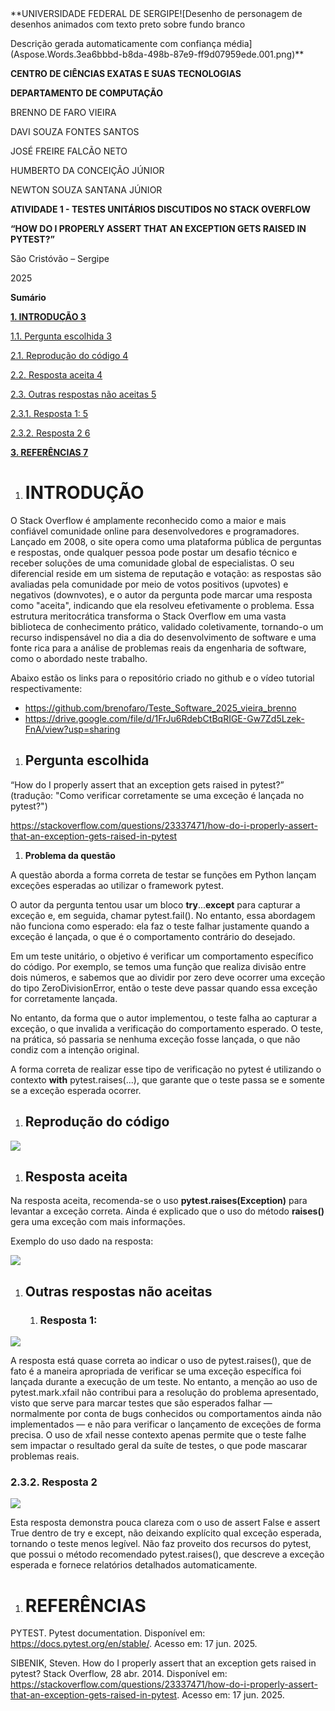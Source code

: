 
||||
| :- | :-: | -: |


**UNIVERSIDADE FEDERAL DE SERGIPE![Desenho de personagem de desenhos animados com texto preto sobre fundo branco

Descrição gerada automaticamente com confiança média](Aspose.Words.3ea6bbbd-b8da-498b-87e9-ff9d07959ede.001.png)**

**CENTRO DE CIÊNCIAS EXATAS E SUAS TECNOLOGIAS** 

**DEPARTAMENTO DE COMPUTAÇÃO**



BRENNO DE FARO VIEIRA

DAVI SOUZA FONTES SANTOS

JOSÉ FREIRE FALCÃO NETO

HUMBERTO DA CONCEIÇÃO JÚNIOR

NEWTON SOUZA SANTANA JÚNIOR




**ATIVIDADE 1 - TESTES UNITÁRIOS DISCUTIDOS NO STACK OVERFLOW**

**“HOW DO I PROPERLY ASSERT THAT AN EXCEPTION GETS RAISED IN PYTEST?”**











São Cristóvão – Sergipe

2025

**Sumário**

[**1. INTRODUÇÃO	3**](#_z1bdcrn3x77n)

[1.1. Pergunta escolhida	3](#_83lzlas1giqo)

[2.1. Reprodução do código	4](#_nbt56v3gam2w)

[2.2. Resposta aceita	4](#_lsg8uh9cnjvg)

[2.3. Outras respostas não aceitas	5](#_4yt9dvo2uzd)

[2.3.1. Resposta 1:	5](#_wlc9fuqh60qz)

[2.3.2. Resposta 2	6](#_vo4p77arzyip)

[**3. REFERÊNCIAS	7**](#_oarf2dw7cbge)








1. # <a name="_z1bdcrn3x77n"></a>**INTRODUÇÃO**
O Stack Overflow é amplamente reconhecido como a maior e mais confiável comunidade online para desenvolvedores e programadores. Lançado em 2008, o site opera como uma plataforma pública de perguntas e respostas, onde qualquer pessoa pode postar um desafio técnico e receber soluções de uma comunidade global de especialistas. O seu diferencial reside em um sistema de reputação e votação: as respostas são avaliadas pela comunidade por meio de votos positivos (upvotes) e negativos (downvotes), e o autor da pergunta pode marcar uma resposta como "aceita", indicando que ela resolveu efetivamente o problema. Essa estrutura meritocrática transforma o Stack Overflow em uma vasta biblioteca de conhecimento prático, validado coletivamente, tornando-o um recurso indispensável no dia a dia do desenvolvimento de software e uma fonte rica para a análise de problemas reais da engenharia de software, como o abordado neste trabalho.

Abaixo estão os links para o repositório criado no github e o vídeo tutorial respectivamente:

- <https://github.com/brenofaro/Teste_Software_2025_vieira_brenno>
- <https://drive.google.com/file/d/1FrJu6RdebCtBqRIGE-Gw7Zd5Lzek-FnA/view?usp=sharing>


1. ## <a name="_83lzlas1giqo"></a>**Pergunta escolhida**
“How do I properly assert that an exception gets raised in pytest?” (tradução: "Como verificar corretamente se uma exceção é lançada no pytest?")

<https://stackoverflow.com/questions/23337471/how-do-i-properly-assert-that-an-exception-gets-raised-in-pytest>

1. <a name="_5iuou5fryb5r"></a>**Problema da questão**

A questão aborda a forma correta de testar se funções em Python lançam exceções esperadas ao utilizar o framework pytest.

O autor da pergunta tentou usar um bloco **try**...**except** para capturar a exceção e, em seguida, chamar pytest.fail(). No entanto, essa abordagem não funciona como esperado: ela faz o teste falhar justamente quando a exceção é lançada, o que é o comportamento contrário do desejado.

Em um teste unitário, o objetivo é verificar um comportamento específico do código. Por exemplo, se temos uma função que realiza divisão entre dois números, e sabemos que ao dividir por zero deve ocorrer uma exceção do tipo ZeroDivisionError, então o teste deve passar quando essa exceção for corretamente lançada.

No entanto, da forma que o autor implementou, o teste falha ao capturar a exceção, o que invalida a verificação do comportamento esperado. O teste, na prática, só passaria se nenhuma exceção fosse lançada, o que não condiz com a intenção original.

A forma correta de realizar esse tipo de verificação no pytest é utilizando o contexto **with** pytest.raises(...), que garante que o teste passa se e somente se a exceção esperada ocorrer.

1. ## <a name="_nbt56v3gam2w"></a>**Reprodução do código**
![](Aspose.Words.3ea6bbbd-b8da-498b-87e9-ff9d07959ede.002.png)

1. ## <a name="_lsg8uh9cnjvg"></a>**Resposta aceita**
Na resposta aceita, recomenda-se o uso **pytest.raises(Exception)** para levantar a exceção correta. Ainda é explicado que o uso do método **raises()** gera uma exceção com mais informações.

Exemplo do uso dado na resposta: 

![](Aspose.Words.3ea6bbbd-b8da-498b-87e9-ff9d07959ede.003.png)


1. ## <a name="_4yt9dvo2uzd"></a>**Outras respostas não aceitas**
   1. ### <a name="_wlc9fuqh60qz"></a>**Resposta 1:**
![](Aspose.Words.3ea6bbbd-b8da-498b-87e9-ff9d07959ede.004.png)

A resposta está quase correta ao indicar o uso de pytest.raises(), que de fato é a maneira apropriada de verificar se uma exceção específica foi lançada durante a execução de um teste. No entanto, a menção ao uso de pytest.mark.xfail não contribui para a resolução do problema apresentado, visto que serve para marcar testes que são esperados falhar — normalmente por conta de bugs conhecidos ou comportamentos ainda não implementados — e não para verificar o lançamento de exceções de forma precisa. O uso de xfail nesse contexto apenas permite que o teste falhe sem impactar o resultado geral da suíte de testes, o que pode mascarar problemas reais.
### <a name="_vo4p77arzyip"></a>**2.3.2. Resposta 2**
![](Aspose.Words.3ea6bbbd-b8da-498b-87e9-ff9d07959ede.005.png)

Esta resposta demonstra pouca clareza com o uso de assert False e assert True dentro de try e except, não deixando explícito qual exceção esperada, tornando o teste menos legível. Não faz proveito dos recursos do pytest, que possui o método recomendado pytest.raises(), que descreve a exceção esperada e fornece relatórios detalhados automaticamente.


1. # <a name="_oarf2dw7cbge"></a>**REFERÊNCIAS**
PYTEST. Pytest documentation. Disponível em: <https://docs.pytest.org/en/stable/>. Acesso em: 17 jun. 2025.

SIBENIK, Steven. How do I properly assert that an exception gets raised in pytest? Stack Overflow, 28 abr. 2014. Disponível em: <https://stackoverflow.com/questions/23337471/how-do-i-properly-assert-that-an-exception-gets-raised-in-pytest>. Acesso em: 17 jun. 2025.


